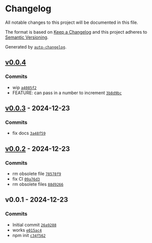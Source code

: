 # Changelog

All notable changes to this project will be documented in this file.

The format is based on [Keep a Changelog](https://keepachangelog.com/en/1.0.0/)
and this project adheres to [Semantic Versioning](https://semver.org/spec/v2.0.0.html).

Generated by [`auto-changelog`](https://github.com/CookPete/auto-changelog).

## [v0.0.4](https://github.com/substrate-system/after/compare/v0.0.3...v0.0.4)

### Commits

- wip [`a4085f2`](https://github.com/substrate-system/after/commit/a4085f2c232596d338c78b410b28535e8730fd76)
- FEATURE: can pass in a number to increment [`3b8d9bc`](https://github.com/substrate-system/after/commit/3b8d9bc01fdbbf055f3317c225ebae0a87d3b004)

## [v0.0.3](https://github.com/substrate-system/after/compare/v0.0.2...v0.0.3) - 2024-12-23

### Commits

- fix docs [`3a48f59`](https://github.com/substrate-system/after/commit/3a48f595e642c20805adbd459e8cc89d64fcfe0b)

## [v0.0.2](https://github.com/substrate-system/after/compare/v0.0.1...v0.0.2) - 2024-12-23

### Commits

- rm obsolete file [`78578f9`](https://github.com/substrate-system/after/commit/78578f99b24089209530bb5f534acfa8d5f777d8)
- fix CI [`09a76d3`](https://github.com/substrate-system/after/commit/09a76d3e64daf6368023308e80cf890cd7fb228f)
- rm obsolete files [`88d9266`](https://github.com/substrate-system/after/commit/88d9266373acd01dc73215b45f0ccbd7578a8c17)

## v0.0.1 - 2024-12-23

### Commits

- Initial commit [`26a9288`](https://github.com/substrate-system/after/commit/26a92887b53fe753e8c7219e0f0dd0d4c1820d4f)
- works [`e015ac4`](https://github.com/substrate-system/after/commit/e015ac46e55d2b06b29bbcba9b161792f6cca946)
- npm init [`c34f562`](https://github.com/substrate-system/after/commit/c34f5622e87068b7bbc87a06db04a3b0a34da047)
